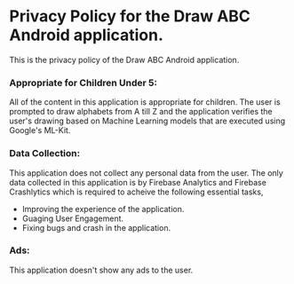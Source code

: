 # Privacy Policy for the Draw ABC Android application.

This is the privacy policy of the Draw ABC Android application.

### Appropriate for Children Under 5:

All of the content in this application is appropriate for children. The user is prompted to draw alphabets from A till Z and the application verifies the user's drawing based on Machine Learning models that are executed using Google's ML-Kit.

### Data Collection:

This application does not collect any personal data from the user. The only data collected in this application is by Firebase Analytics and Firebase Crashlytics which is required to acheive the following essential tasks,

- Improving the experience of the application.
- Guaging User Engagement.
- Fixing bugs and crash in the application.

### Ads:

This application doesn't show any ads to the user.


